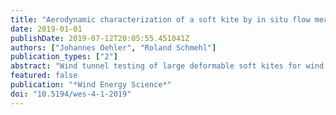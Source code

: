 ```yaml
---
title: "Aerodynamic characterization of a soft kite by in situ flow measurement"
date: 2019-01-01
publishDate: 2019-07-12T20:05:55.451041Z
authors: ["Johannes Oehler", "Roland Schmehl"]
publication_types: ["2"]
abstract: "Wind tunnel testing of large deformable soft kites for wind energy conversion is expensive and in many cases practically not feasible. Computational simulation of the coupled fluid–structure interaction problem is scientifically challenging and of limited practical use for aerodynamic characterization. In this paper we present a novel experimental method for aerodynamic characterization of flexible membrane kites by in situ measurement of the relative flow, while performing complex flight maneuvers. We find that the measured aerodynamic coefficients agree well with the values that are currently used for flight simulation of soft kites. For flight operation in crosswind maneuvers during which the traction force is kept constant, the angle of attack is inversely related to the relative flow velocity. For entire pumping cycles, the measurements show considerable variations in the aerodynamic coefficients, while the angle of attack of the kite varies only in a narrow range. This finding questions the commonly used representation of aerodynamic coefficients as sole functions of the angle of attack and stresses the importance of aeroelastic deformation for this type of wing. Considering the effect of the power setting (identical to the trim) solely as a rigid-body pitch rotation does not adequately describe the aero-structural behavior of the kite. We show that the aerodynamic coefficients vary as functions of the power setting (trim) of the kite, the steering commands and the flight direction."
featured: false
publication: "*Wind Energy Science*"
doi: "10.5194/wes-4-1-2019"
---
```

